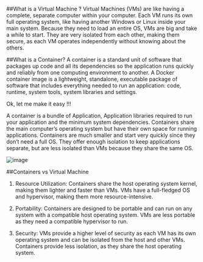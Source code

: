 ##What is a Virtual Machine ?
Virtual Machines (VMs) are like having a complete, separate computer within your computer. Each VM runs its own full operating system, like having another Windows or Linux inside your main system. Because they need to load an entire OS, VMs are big and take a while to start. They are very isolated from each other, making them secure, as each VM operates independently without knowing about the others.


##What is a Container?
A container is a standard unit of software that packages up code and all its dependencies so the application runs quickly and reliably from one computing environment to another. A Docker container image is a lightweight, standalone, executable package of software that includes everything needed to run an application: code, runtime, system tools, system libraries and settings.

Ok, let me make it easy !!!

A container is a bundle of Application, Application libraries required to run your application and the minimum system dependencies.
Containers share the main computer’s operating system but have their own space for running applications. Containers are much smaller and start very quickly since they don’t need a full OS. They offer enough isolation to keep applications separate, but are less isolated than VMs because they share the same OS.


![image](https://github.com/user-attachments/assets/cae4fb34-2fb2-4358-8f18-eabddaf65c1e)


##Containers vs Virtual Machine

1. Resource Utilization: Containers share the host operating system kernel, making them lighter and faster than VMs. VMs have a full-fledged OS and hypervisor, making them more resource-intensive.

2. Portability: Containers are designed to be portable and can run on any system with a compatible host operating system. VMs are less portable as they need a compatible hypervisor to run.

3. Security: VMs provide a higher level of security as each VM has its own operating system and can be isolated from the host and other VMs. Containers provide less isolation, as they share the host operating system.

